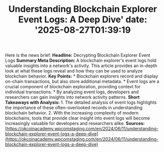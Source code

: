 ﻿---
title: "Understanding Blockchain Explorer Event Logs: A Deep Dive'
date: '2025-08-27T01:39:19"
category: "Markets"
summary: ""
slug: "understanding blockchain explorer event logs a deep dive"
source_urls:
  - "https://okcoinacademy.wpcomstaging.com/en/2024/06/11/understanding-blockchain-explorer-event-logs-a-deep-dive"
seo:
  title: "Understanding Blockchain Explorer Event Logs: A Deep Dive | Hash n Hedge'
  description: '"
  keywords: ["news", "markets", "brief"]
---
Here is the news brief:  **Headline:** Decrypting Blockchain Explorer Event Logs  **Summary Meta Description:** A blockchain explorer's event logs hold valuable insights into a network's activity. This article provides an in-depth look at what these logs reveal and how they can be used to analyze blockchain behavior.  **Key Points:**  * Blockchain explorers record and display on-chain transactions, but also store additional metadata. * Event logs are a crucial component of blockchain exploration, providing context for individual transactions. * By analyzing event logs, developers and researchers can gain insights into network activity patterns.  **Short Takeaways with Analysis:**  1. The detailed analysis of event logs highlights the importance of these often-overlooked records in understanding blockchain behavior. 2. With the increasing complexity of modern blockchains, tools that provide clear insight into event logs will become increasingly valuable for developers and researchers alike.  **Sources:** [https://okcoinacademy.wpcomstaging.com/en/2024/06/11/understanding-blockchain-explorer-event-logs-a-deep-dive](https://okcoinacademy.wpcomstaging.com/en/2024/06/11/understanding-blockchain-explorer-event-logs-a-deep-dive) 

